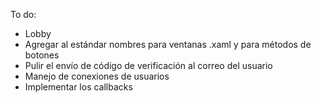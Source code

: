 To do:
- Lobby
- Agregar al estándar nombres para ventanas .xaml y para métodos de botones
- Pulir el envío de código de verificación al correo del usuario
- Manejo de conexiones de usuarios
- Implementar los callbacks
